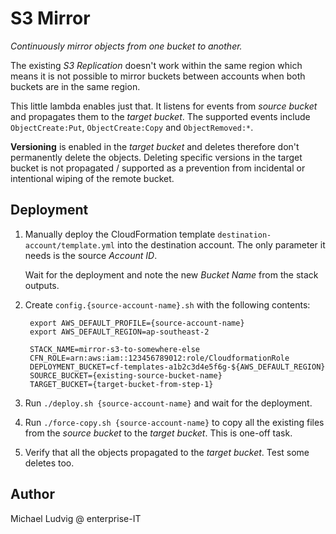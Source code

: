 # S3 Mirror

_Continuously mirror objects from one bucket to another._

The existing _S3 Replication_ doesn't work within the same region which
means it is not possible to mirror buckets between accounts when both
buckets are in the same region.

This little lambda enables just that. It listens for events from
_source bucket_ and propagates them to the _target bucket_. The
supported events include `ObjectCreate:Put`, `ObjectCreate:Copy` and
`ObjectRemoved:*`.

**Versioning** is enabled in the _target bucket_ and deletes therefore
don't permanently delete the objects. Deleting specific versions in
the target bucket is not propagated / supported as a prevention
from incidental or intentional wiping of the remote bucket.

## Deployment

1. Manually deploy the CloudFormation template `destination-account/template.yml`
   into the destination account. The only parameter it needs is the
   source _Account ID_.

   Wait for the deployment and note the new _Bucket Name_ from the
   stack outputs.

2. Create `config.{source-account-name}.sh` with the following
   contents:

        export AWS_DEFAULT_PROFILE={source-account-name}
        export AWS_DEFAULT_REGION=ap-southeast-2
        
        STACK_NAME=mirror-s3-to-somewhere-else
        CFN_ROLE=arn:aws:iam::123456789012:role/CloudformationRole
        DEPLOYMENT_BUCKET=cf-templates-a1b2c3d4e5f6g-${AWS_DEFAULT_REGION}
        SOURCE_BUCKET={existing-source-bucket-name}
        TARGET_BUCKET={target-bucket-from-step-1}

3. Run `./deploy.sh {source-account-name}` and wait for the deployment.

4. Run `./force-copy.sh {source-account-name}` to copy all the
   existing files from the _source bucket_ to the _target bucket_. This
   is one-off task.

5. Verify that all the objects propagated to the _target bucket_. Test
   some deletes too.

## Author

Michael Ludvig @ enterprise-IT

